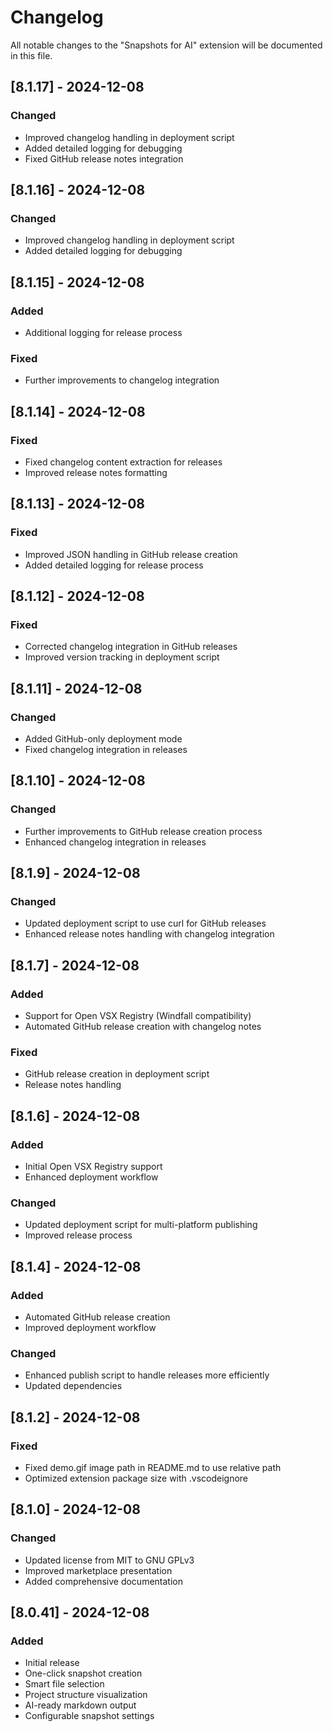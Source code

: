 # Changelog

All notable changes to the "Snapshots for AI" extension will be documented in this file.

## [8.1.17] - 2024-12-08
### Changed
- Improved changelog handling in deployment script
- Added detailed logging for debugging
- Fixed GitHub release notes integration

## [8.1.16] - 2024-12-08
### Changed
- Improved changelog handling in deployment script
- Added detailed logging for debugging

## [8.1.15] - 2024-12-08
### Added
- Additional logging for release process
### Fixed
- Further improvements to changelog integration

## [8.1.14] - 2024-12-08
### Fixed
- Fixed changelog content extraction for releases
- Improved release notes formatting

## [8.1.13] - 2024-12-08
### Fixed
- Improved JSON handling in GitHub release creation
- Added detailed logging for release process

## [8.1.12] - 2024-12-08
### Fixed
- Corrected changelog integration in GitHub releases
- Improved version tracking in deployment script

## [8.1.11] - 2024-12-08
### Changed
- Added GitHub-only deployment mode
- Fixed changelog integration in releases

## [8.1.10] - 2024-12-08
### Changed
- Further improvements to GitHub release creation process
- Enhanced changelog integration in releases

## [8.1.9] - 2024-12-08
### Changed
- Updated deployment script to use curl for GitHub releases
- Enhanced release notes handling with changelog integration

## [8.1.7] - 2024-12-08
### Added
- Support for Open VSX Registry (Windfall compatibility)
- Automated GitHub release creation with changelog notes

### Fixed
- GitHub release creation in deployment script
- Release notes handling

## [8.1.6] - 2024-12-08
### Added
- Initial Open VSX Registry support
- Enhanced deployment workflow

### Changed
- Updated deployment script for multi-platform publishing
- Improved release process

## [8.1.4] - 2024-12-08
### Added
- Automated GitHub release creation
- Improved deployment workflow

### Changed
- Enhanced publish script to handle releases more efficiently
- Updated dependencies

## [8.1.2] - 2024-12-08
### Fixed
- Fixed demo.gif image path in README.md to use relative path
- Optimized extension package size with .vscodeignore

## [8.1.0] - 2024-12-08
### Changed
- Updated license from MIT to GNU GPLv3
- Improved marketplace presentation
- Added comprehensive documentation

## [8.0.41] - 2024-12-08
### Added
- Initial release
- One-click snapshot creation
- Smart file selection
- Project structure visualization
- AI-ready markdown output
- Configurable snapshot settings